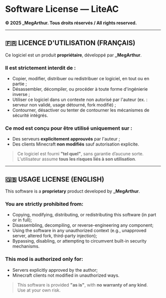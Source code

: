 #  Software License — LiteAC
**© 2025 _MegArthur. Tous droits réservés / All rights reserved.**

---

## 🇫🇷 LICENCE D'UTILISATION (FRANÇAIS)

Ce logiciel est un produit **propriétaire**, développé par **_MegArthur**.

### Il est strictement interdit de :
- Copier, modifier, distribuer ou redistribuer ce logiciel, en tout ou en partie ;
- Désassembler, décompiler, ou procéder à toute forme d'ingénierie inverse ;
- Utiliser ce logiciel dans un contexte non autorisé par l'auteur (ex. : serveur non validé, usage détourné, fork modifié) ;
- Contourner, désactiver ou tenter de contourner les mécanismes de sécurité intégrés.

### Ce mod est conçu pour être utilisé uniquement sur :
- Des serveurs **explicitement approuvés** par l'auteur ;
- Des clients Minecraft **non modifiés** sauf autorisation explicite.

> Ce logiciel est fourni **"tel quel"**, sans garantie d’aucune sorte.  
> L'utilisateur assume **tous les risques liés à son utilisation**.

---

## 🇬🇧 USAGE LICENSE (ENGLISH)

This software is a **proprietary** product developed by **_MegArthur**.

### You are strictly prohibited from:
- Copying, modifying, distributing, or redistributing this software (in part or in full);
- Disassembling, decompiling, or reverse-engineering any component;
- Using the software in any unauthorized context (e.g., unapproved server, altered fork, third-party injection);
- Bypassing, disabling, or attempting to circumvent built-in security mechanisms.

### This mod is authorized only for:
- Servers explicitly approved by the author;
- Minecraft clients not modified in unauthorized ways.

> This software is provided **"as is"**, with **no warranty of any kind**.  
> Use at your own risk.



